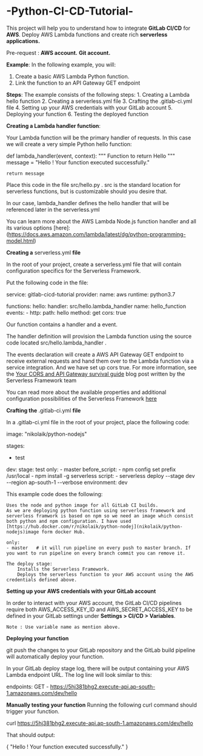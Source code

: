 # -Python-CI-CD-Tutorial-
  This project will help you to understand how to integrate **GitLab CI/CD** for **AWS**.
  Deploy AWS Lambda functions and create rich **serverless applications.**

Pre-request :
    **AWS account.**
    **Git account.**

**Example**:
In the following example, you will:

   1. Create a basic AWS Lambda Python function.
   2. Link the function to an API Gateway GET endpoint

**Steps**:
The example consists of the following steps:
    1. Creating a Lambda hello function
    2. Creating a serverless.yml file
    3. Crafting the .gitlab-ci.yml file
    4. Setting up your AWS credentials with your GitLab account
    5. Deploying your function
    6. Testing the deployed function

**Creating a Lambda handler function**:

Your Lambda function will be the primary handler of requests. In this case we will create a very simple Python hello function:

def lambda_handler(event, context):
    """
    Function to return Hello
    """
    message = "Hello ! Your function executed successfully."

    return message

Place this code in the file src/hello.py .
src is the standard location for serverless functions, but is customizable should you desire that.

In our case, lambda_handler defines the hello handler that will be referenced later in the serverless.yml

You can learn more about the AWS Lambda Node.js function handler and all its various options [here]:
(https://docs.aws.amazon.com/lambda/latest/dg/python-programming-model.html)


**Creating a** serverless.yml **file**

In the root of your project, create a serverless.yml file that will contain configuration specifics for the Serverless Framework.

Put the following code in the file:

service: gitlab-cicd-tutorial
provider:
  name: aws
  runtime: python3.7

functions:
  hello:
    handler: src/hello.lambda_handler
    name: hello_function
    events:
      - http:
          path: hello
          method: get
          cors: true

Our function contains a handler and a event.

The handler definition will provision the Lambda function using the source code located src/hello.lambda_handler .

The events declaration will create a AWS API Gateway GET endpoint to receive external requests and hand them over to the Lambda function via a service integration. And we have set up cors true. 
For more information, see the [Your CORS and API Gateway survival guide](https://serverless.com/blog/cors-api-gateway-survival-guide/) blog post written by the Serverless Framework team

You can read more about the available properties and additional configuration possibilities of the Serverless Framework [here](https://serverless.com/examples/aws-python-simple-http-endpoint/)


**Crafting the** .gitlab-ci.yml **file**

In a .gitlab-ci.yml file in the root of your project, place the following code:

image: "nikolaik/python-nodejs"

stages:
  - test

dev:
  stage: test 
  only:
    - master
  before_script:
    - npm config set prefix /usr/local
    - npm install -g serverless
  script:
    - serverless deploy --stage dev --region ap-south-1 --verbose
  environment: dev


This example code does the following:

    Uses the node and python image for all GitLab CI builds.
    As we are deploying python function using serverless framework and serverless framwork is based on npm so we need an image which consist both python and npm configuration. I have used [https://hub.docker.com/r/nikolaik/python-nodej](nikolaik/python-nodejs)image form docker Hub.

    only:
    - master   # it will run pipeline on every push to master branch. If you want to run pipeline on every branch commit you can remove it.
    
    The deploy stage:
        Installs the Serverless Framework.
        Deploys the serverless function to your AWS account using the AWS credentials defined above.
        

**Setting up your AWS credentials with your GitLab account**

In order to interact with your AWS account, the GitLab CI/CD pipelines require both AWS_ACCESS_KEY_ID and AWS_SECRET_ACCESS_KEY to be defined in your GitLab settings under **Settings > CI/CD > Variables**.

    Note : Use variable name as mention above.

**Deploying your function**

git push the changes to your GitLab repository and the GitLab build pipeline will automatically deploy your function.

In your GitLab deploy stage log, there will be output containing your AWS Lambda endpoint URL. The log line will look similar to this:

endpoints:
    GET - https://5hj381bhg2.execute-api.ap-south-1.amazonaws.com/dev/hello

**Manually testing your function**
Running the following curl command should trigger your function.

curl https://5hj381bhg2.execute-api.ap-south-1.amazonaws.com/dev/hello

That should output:

{
    "Hello ! Your function executed successfully."
}





